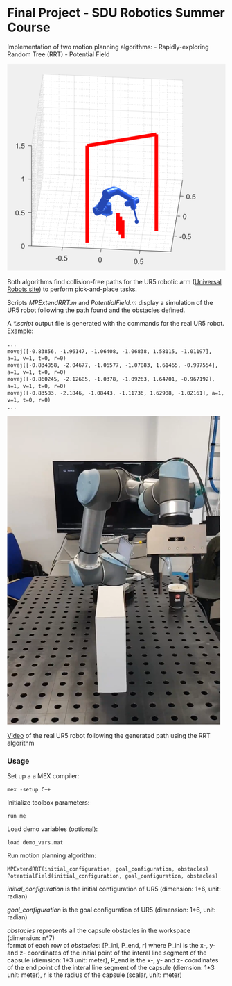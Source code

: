 # Final Project - SDU Robotics Summer Course
Implementation of two motion planning algorithms:
	- Rapidly-exploring Random Tree (RRT)
	- Potential Field

![image of simulation window](docs/image_2.png)
	
Both algorithms find collision-free paths for the UR5 robotic arm ([Universal Robots site](https://www.universal-robots.com/3d/ur5.html)) to perform pick-and-place tasks.

Scripts *MPExtendRRT.m* and *PotentialField.m* display a simulation of the UR5 robot following the path found and the obstacles defined.

A *\*.script* output file is generated with the commands for the real UR5 robot. 
Example:
```
...
movej([-0.83856, -1.96147, -1.06408, -1.06838, 1.58115, -1.01197], a=1, v=1, t=0, r=0)
movej([-0.834858, -2.04677, -1.06577, -1.07883, 1.61465, -0.997554], a=1, v=1, t=0, r=0)
movej([-0.860245, -2.12685, -1.0378, -1.09263, 1.64701, -0.967192], a=1, v=1, t=0, r=0)
movej([-0.83583, -2.1846, -1.08443, -1.11736, 1.62908, -1.02161], a=1, v=1, t=0, r=0)
...
```

![image of real robot following the generated path](docs/image_3.png)

[Video](https://josepquintana.me/files/videos/UR5/UR5%20robot%20motion%20planning%20-%20RRT%20algorithm.mp4) of the real UR5 robot following the generated path using the RRT algorithm


### Usage
Set up a a MEX compiler:
```
mex -setup C++
```

Initialize toolbox parameters:
```
run_me
```

Load demo variables (optional):
```
load demo_vars.mat
```

Run motion planning algorithm:
```
MPExtendRRT(initial_configuration, goal_configuration, obstacles)  
PotentialField(initial_configuration, goal_configuration, obstacles)  
```

*initial_configuration* is the initial configuration of UR5 (dimension: 1\*6, unit: radian)  

*goal_configuration* is the goal configuration of UR5 (dimension: 1\*6, unit: radian)  

*obstacles* represents all the capsule obstacles in the workspace (dimension: n\*7)  
format of each row of *obstacles*: \[P_ini,  P_end,  r\] where P_ini is the x-, y- and z- coordinates of the initial point of the interal line segment of the capsule (diemsion: 1\*3 unit: meter), P_end is the x-, y- and z- coordinates of the end point of the interal line segment of the capsule (diemsion: 1\*3 unit: meter), r is the radius of the capsule (scalar, unit: meter)  

 
